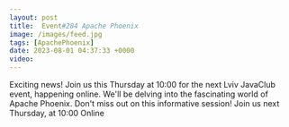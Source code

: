 ```yaml
---
layout: post
title:  Event#284 Apache Phoenix
image: /images/feed.jpg
tags: [ApachePhoenix]
date: 2023-08-01 04:37:33 +0000
video: 
---
```


Exciting news! Join us this Thursday at 10:00 for the next Lviv JavaClub event, happening online. We'll be delving into the fascinating world of Apache Phoenix. Don't miss out on this informative session!
Join us next Thursday, at 10:00 Online
